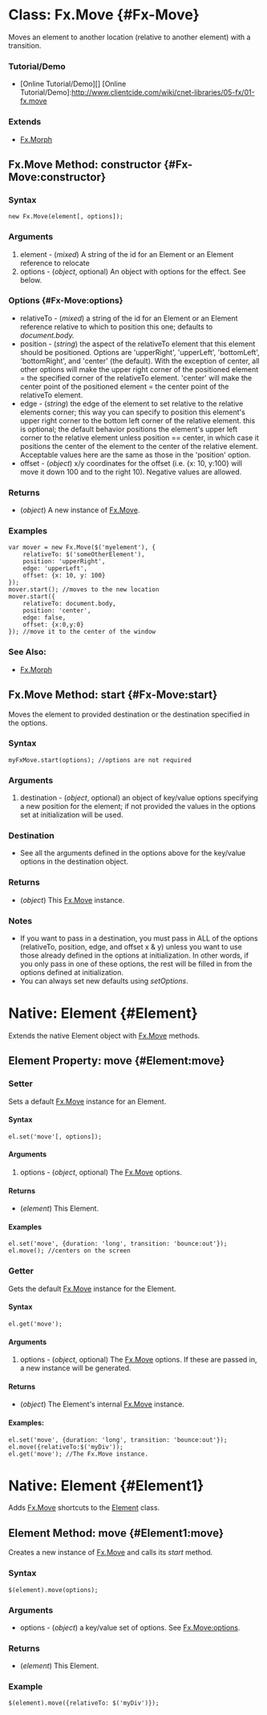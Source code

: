 Class: Fx.Move {#Fx-Move}
=========================

Moves an element to another location (relative to another element) with a transition.

### Tutorial/Demo

* [Online Tutorial/Demo][]
[Online Tutorial/Demo]:http://www.clientcide.com/wiki/cnet-libraries/05-fx/01-fx.move

### Extends

- [Fx.Morph][]

Fx.Move Method: constructor {#Fx-Move:constructor}
------------------------------------------

### Syntax

	new Fx.Move(element[, options]);

### Arguments

1. element - (*mixed*) A string of the id for an Element or an Element reference to relocate
2. options - (*object*, optional) An object with options for the effect. See below.

### Options {#Fx-Move:options}

* relativeTo - (*mixed*) a string of the id for an Element or an Element reference relative to which to position this one; defaults to *document.body.*
* position - (*string*) the aspect of the relativeTo element that this element should be positioned. Options are 'upperRight', 'upperLeft', 'bottomLeft', 'bottomRight', and 'center' (the default). With the exception of center, all other options will make the upper right corner of the positioned element = the specified corner of the relativeTo element. 'center' will make the center point of the positioned element = the center point of the relativeTo element.
* edge - (*string*) the edge of the element to set relative to the relative elements corner; this way you can specify to position this element's upper right corner to the bottom left corner of the relative element. this is optional; the default behavior positions the element's upper left corner to the relative element unless position == center, in which case it positions the center of the element to the center of the relative element. Acceptable values here are the same as those in the 'position' option.
* offset - (*object*) x/y coordinates for the offset (i.e. {x: 10, y:100} will move it down 100 and to the right 10). Negative values are allowed.

### Returns

* (*object*) A new instance of [Fx.Move][].

### Examples

	var mover = new Fx.Move($('myelement'), {
		relativeTo: $('someOtherElement'),
		position: 'upperRight',
		edge: 'upperLeft',
		offset: {x: 10, y: 100}
	});
	mover.start(); //moves to the new location
	mover.start({
		relativeTo: document.body,
		position: 'center',
		edge: false,
		offset: {x:0,y:0}
	}); //move it to the center of the window

### See Also:

- [Fx.Morph][]

Fx.Move Method: start {#Fx-Move:start}
--------------------------------------

Moves the element to provided destination or the destination specified in the options.

### Syntax

	myFxMove.start(options); //options are not required

### Arguments

1. destination - (*object*, optional) an object of key/value options specifying a new position for the element; if not provided the values in the options set at initialization will be used.

### Destination

* See all the arguments defined in the options above for the key/value options in the destination object.

### Returns

* (*object*) This [Fx.Move][] instance.

### Notes

- If you want to pass in a destination, you must pass in ALL of the options (relativeTo, position, edge, and offset x & y) unless you want to use those already defined in the options at initialization. In other words, if you only pass in one of these options, the rest will be filled in from the options defined at initialization.
- You can always set new defaults using *setOptions*.

Native: Element {#Element}
==========================

Extends the native Element object with [Fx.Move][] methods.

Element Property: move {#Element:move}
-------------------------------------------------

### Setter

Sets a default [Fx.Move][] instance for an Element.

#### Syntax

	el.set('move'[, options]);

#### Arguments

1. options - (*object*, optional) The [Fx.Move][] options.

#### Returns

* (*element*) This Element.

#### Examples

	el.set('move', {duration: 'long', transition: 'bounce:out'});
	el.move(); //centers on the screen

### Getter

Gets the default [Fx.Move][] instance for the Element.

#### Syntax

	el.get('move');

#### Arguments

1. options - (*object*, optional) The [Fx.Move][] options. If these are passed in, a new instance will be generated.

#### Returns

* (*object*) The Element's internal [Fx.Move][] instance.

#### Examples:

	el.set('move', {duration: 'long', transition: 'bounce:out'});
	el.move({relativeTo:$('myDiv'));
	el.get('move'); //The Fx.Move instance.

Native: Element {#Element1}
==========================

Adds [Fx.Move][] shortcuts to the [Element][] class.

Element Method: move {#Element1:move}
-------------------------------------

Creates a new instance of [Fx.Move][] and calls its *start* method.

### Syntax

	$(element).move(options);

### Arguments

* options - (*object*) a key/value set of options. See [Fx.Move:options][].

### Returns

* (*element*) This Element.

### Example

	$(element).move({relativeTo: $('myDiv')});

[Fx.Move]: #Fx-Move
[Fx.Move:options]: #Fx-Move:options
[Fx.Morph]: /core/Fx/Fx.Morph
[Element]: /core/Element/Element
